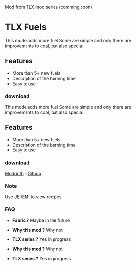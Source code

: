 Mod from TLX mod series (comming soon)


# TLX Fuels

This mode adds more fuel
Some are simple and only there are improvements to coal, but also special
## Features
- More than 5+ new fuels
- Description of the burning time
- Easy to use
### download




This mode adds more fuel 
Some are simple and only there are improvements to coal, but also special 
## Features
- More than 5+ new fuels
- Description of the burning time
- Easy to use 
### download 



[Modrinth](https://modrinth.com/mod/tlx-fuels/versions) - [Github](https://github.com/LordJiriX/TLX-Fuels/)
### Note
Use JEI/EMI to view recipes

### FAQ
- **Fabric ?**
  Maybe in the future
- **Why this mod ?**
  Why not
- **TLX series ?**
  Yes in progress

- **Why this mod ?**
     Why not
- **TLX series ?** 
     Yes in progress

